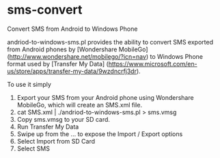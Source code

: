 # sms-convert
Convert SMS from Android to Windows Phone

andriod-to-windows-sms.pl provides the ability to convert SMS exported from Android phones by [Wondershare MobileGo] (http://www.wondershare.net/mobilego/?icn=nav) to Windows Phone format used by [Transfer My Data] (https://www.microsoft.com/en-us/store/apps/transfer-my-data/9wzdncrfj3dr).

To use it simply
1. Export your SMS from your Android phone using Wondershare MobileGo, which will create an SMS.xml file.
2. cat SMS.xml | ./andriod-to-windows-sms.pl > sms.vmsg
3. Copy sms.vmsg to your SD card.
4. Run Transfer My Data
5. Swipe up from the ... to expose the Import / Export options
6. Select Import from SD Card
7. Select SMS
